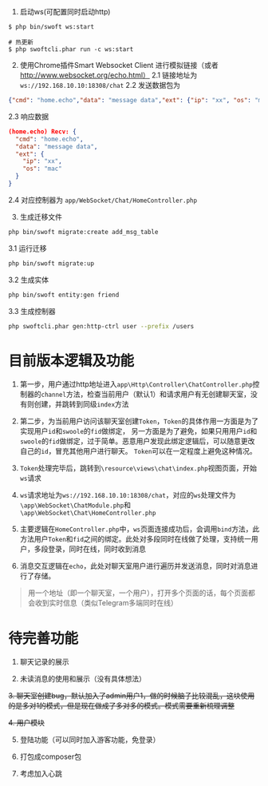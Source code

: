 1. 启动ws(可配置同时启动http)
```
$ php bin/swoft ws:start

# 热更新
$ php swoftcli.phar run -c ws:start
```

2. 使用Chrome插件Smart Websocket Client 进行模拟链接（或者 http://www.websocket.org/echo.html）
2.1 链接地址为 `ws://192.168.10.10:18308/chat`
2.2 发送数据包为 
```json
{"cmd": "home.echo","data": "message data","ext": {"ip": "xx", "os": "mac"}}
```
2.3 响应数据
```json
(home.echo) Recv: {
  "cmd": "home.echo",
  "data": "message data",
  "ext": {
    "ip": "xx",
    "os": "mac"
  }
}
```
2.4 对应控制器为 `app/WebSocket/Chat/HomeController.php`


3. 生成迁移文件
```bash
php bin/swoft migrate:create add_msg_table
```
3.1 运行迁移
```bash
php bin/swoft migrate:up
```
3.2 生成实体
```bash
php bin/swoft entity:gen friend
```
3.3 生成控制器
```bash
php swoftcli.phar gen:http-ctrl user --prefix /users
```

# 目前版本逻辑及功能
1. 第一步，用户通过http地址进入`app\Http\Controller\ChatController.php`控制器的`channel`方法，检查当前用户（默认1）和请求用户有无创建聊天室，没有则创建，并跳转到同级`index`方法

2. 第二步，为当前用户访问该聊天室创建`Token`，`Token`的具体作用一方面是为了实现用户`id`和`swoole`的`fid`做绑定，
另一方面是为了避免，如果只用用户`id`和`swoole`的`fid`做绑定，过于简单。恶意用户发现此绑定逻辑后，可以随意更改自己的`id`，冒充其他用户进行聊天。
`Token`可以在一定程度上避免这种情况。

3. `Token`处理完毕后，跳转到`\resource\views\chat\index.php`视图页面，开始`ws`请求

4. `ws`请求地址为`ws://192.168.10.10:18308/chat`，对应的`ws`处理文件为`\app\WebSocket\ChatModule.php`和`\app\WebSocket\Chat\HomeController.php`

5. 主要逻辑在`HomeController.php`中，`ws`页面连接成功后，会调用`bind`方法，此方法用户`Token`和`fid`之间的绑定。此处对多段同时在线做了处理，支持统一用户，多段登录，同时在线，同时收到消息

6. 消息交互逻辑在`echo`，此处对聊天室用户进行遍历并发送消息，同时对消息进行了存储。


> 用一个地址（即一个聊天室，一个用户），打开多个页面的话，每个页面都会收到实时信息（类似Telegram多端同时在线）

# 待完善功能
1. 聊天记录的展示

2. 未读消息的使用和展示（没有具体想法）

~~3. 聊天室创建bug，默认加入了admin用户1，做的时候脑子比较混乱，这块使用的是多对1的模式，但是现在做成了多对多的模式。模式需要重新梳理调整~~

~~4. 用户模块~~

5. 登陆功能（可以同时加入游客功能，免登录）

6. 打包成composer包

7. 考虑加入心跳
